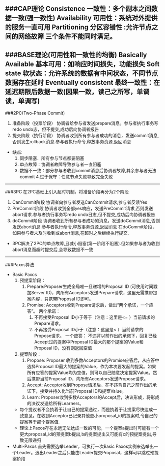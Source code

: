 ###CAP理论
Consistence 一致性：多个副本之间数据一致(强一致性)
Availability 可用性：系统对外提供的服务一直可用
Partitioning 分区容错性 :允许节点之间的网络故障
三个条件不能同时满足。
---
###BASE理论(可用性和一致性的均衡)
Basically Available 基本可用：如响应时间损失，功能损失
Soft state 软状态：允许系统的数据有中间状态，不同节点数据存在延时
Eventually consistent 最终一致性：在延迟期限后数据一致(因果一致，读己之所写，单调读，单调写)
---
###2PC(Two-Phase Commit)
1. 准备阶段（投票阶段）
协调者给参与者发送prepare消息。参与者执行事务写redo undo志，但不提交,成功后向协调者报告
2. 提交阶段〈执行阶段）
协调者收到所有参与者成功的消息，发送commit消息,否则发生rollback消息.参与者执行命令,释放事务资源,返回消息
* 缺点:
    1. 同步阻塞．所有参与节点都要阻塞
    2. 单点故障：协调者故障导致参与者一直阻塞
    3. 数据不一致：部分参与者收到commit消息后协调者故障,其余参与者无法commit
    4.过于保守：任意节点失败导致完全失败
---
###3PC
在2PC基础上引入超时机制。将准备阶段再分为2个阶段
1. CanCommit阶段
协调者向参与者发送CanCommit请求,参与者反馈Yes
2. PreCommit阶段
协调者收到全部yes响应，发送PreCommit请求,否则发送abort请求.参与者执行事务写redo undo日志,但不提交,成功后向协调者报告
3. doCommit阶段
协调者收到所有参与者成功的消息，发送doCommit消息,否则发送abort消息.参与者执行命令,释放事务资源,返回消息
在doCommit阶段，如果参与者未及时收到或abort消息,在超时之后继续执行提交.
* 3PC解决了2PC的单点故障,且减小阻塞(第一阶段不阻塞).但如果参与者为收到abort消息而超时提交后,会导致数据不一致
---
###Paxos算法
* Basic Paxos
	1. 预提案阶段：
		1. Prepare:Proposer生成全局唯一且递增的Proposal ID (可使用时间戳加Server ID)，向所有Acceptors发送Prepare请求，这里无需携带提案内容，只携带Proposal ID即可。
		2. Promise: Acceptors收到Prepare请求后，做出“两个承诺，一个应答”。
			两个承诺：
			1. 不再接受Proposal ID小于等于（注意：这里是<= ）当前请求的Prepare请求。
			2. 不再接受Proposal ID小于（注意：这里是< ）当前请求的Propose请求。
			一个应答：
			不违背以前作出的承诺下，回复已经Accept过的提案中Proposal ID最大的那个提案的Value和Proposal ID，没有则返回空值
	2. 提案阶段：
		1. Propose: Proposer 收到多数Acceptors的Promise应答后，从应答中选择Proposal ID最大的提案的Value，作为本次要发起的提案。如果所有应答的提案Value均为空值，则可以自己随意决定提案Value。然后携带当前Proposal ID，向所有Acceptors发送Propose请求。
		2. Accept: Acceptor收到Propose请求后，在不违背自己之前作出的承诺下，接受并持久化当前Proposal ID和提案Value。
		3. Learn: Proposer收到多数Acceptors的Accept后，决议形成，将形成的决议发送给所有Learners。
	* 每个提议者不会执着于让自己的提案通过，而是执着于让提案尽快达成一致意见。在收到Acceptor已记录其他更小proposal_id的提案时,令自己的提案等于那个提案值.
	* 理论上Paxos存在永远无法达成一致的可能，一个提案a提出时可能有一个更大proposal_id的预提案b提出,b的提案提出又可能有c的预提案提出,导致无限递归
* Multi-Paxos
首先需要选举Leader，可执行一次Basic Paxos实例来选举出一个Leader。选出Leader之后只能由Leader提交Proposal，这样可以跳过预提案阶段